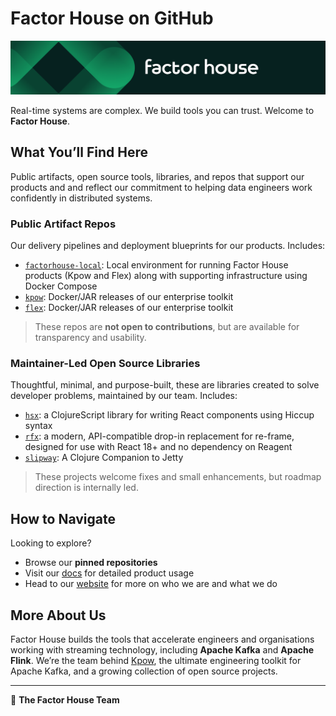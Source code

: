 # Factor House on GitHub

<a href="https://factorhouse.io/">![Factor House logo banner](linkedin-banner.png)</a>

Real-time systems are complex. We build tools you can trust. Welcome to **Factor House**.

## What You’ll Find Here

Public artifacts, open source tools, libraries, and repos that support our products and and reflect our commitment to helping data engineers work confidently in distributed systems.

### Public Artifact Repos

Our delivery pipelines and deployment blueprints for our products. Includes:

- [`factorhouse-local`](https://github.com/factorhouse/factorhouse-local): Local environment for running Factor House products (Kpow and Flex) along with supporting infrastructure using Docker Compose
- [`kpow`](https://github.com/factorhouse/kpow): Docker/JAR releases of our enterprise toolkit
- [`flex`](https://github.com/factorhouse/flex): Docker/JAR releases of our enterprise toolkit

> These repos are **not open to contributions**, but are available for transparency and usability.

### Maintainer-Led Open Source Libraries

Thoughtful, minimal, and purpose-built, these are libraries created to solve developer problems, maintained by our team. Includes:

- [`hsx`](https://github.com/factorhouse/hsx): a ClojureScript library for writing React components using Hiccup syntax
- [`rfx`](https://github.com/factorhouse/rfx): a modern, API-compatible drop-in replacement for re-frame, designed for use with React 18+ and no dependency on Reagent
- [`slipway`](https://github.com/factorhouse/slipway): A Clojure Companion to Jetty

> These projects welcome fixes and small enhancements, but roadmap direction is internally led.

## How to Navigate

Looking to explore?

- Browse our **pinned repositories**
- Visit our [docs](https://docs.factorhouse.io) for detailed product usage
- Head to our [website](https://factorhouse.io) for more on who we are and what we do

## More About Us

Factor House builds the tools that accelerate engineers and organisations working with streaming technology, including **Apache Kafka** and **Apache Flink**. We’re the team behind [Kpow](https://factorhouse.io/kpow), the ultimate engineering toolkit for Apache Kafka, and a growing collection of open source projects.

---

💌
**The Factor House Team**
